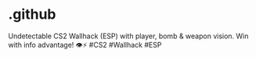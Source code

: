 # .github
Undetectable CS2 Wallhack (ESP) with player, bomb &amp; weapon vision. Win with info advantage! 👁️⚡ #CS2 #Wallhack #ESP
